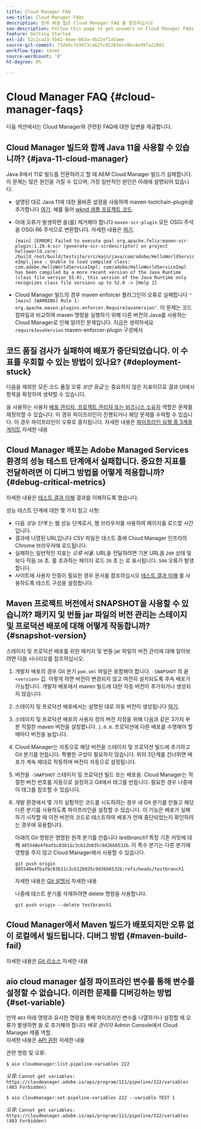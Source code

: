 ```yaml
---
title: Cloud Manager FAQ
seo-title: Cloud Manager FAQs
description: 문제 해결 팁은 Cloud Manager FAQ 를 참조하십시오
seo-description: Follow this page to get answers on Cloud Manager FAQs
feature: Getting Started
exl-id: 52c1ca23-5b42-4eae-b63a-4b22ef1a5aee
source-git-commit: 71d44c7e3673ca62fcd2203ecc0bc4ed9fa22002
workflow-type: tm+mt
source-wordcount: '0'
ht-degree: 0%

---
```


# Cloud Manager FAQ {#cloud-manager-faqs}

다음 섹션에서는 Cloud Manager와 관련된 FAQ에 대한 답변을 제공합니다.

## Cloud Manager 빌드와 함께 Java 11을 사용할 수 있습니까? {#java-11-cloud-manager}

Java 8에서 11로 빌드를 전환하려고 할 때 AEM Cloud Manager 빌드가 실패합니다. 이 문제는 많은 원인을 가질 수 있으며, 가장 일반적인 원인은 아래에 설명되어 있습니다.

* 설명된 대로 Java 11에 대한 올바른 설정을 사용하여 maven-toolchain-plugin을 추가합니다 [여기](https://experienceleague.adobe.com/docs/experience-manager-cloud-manager/using/getting-started/create-application-project/using-the-wizard.html?lang=en#getting-started).  예를 들어 [wknd 샘플 프로젝트 코드](https://github.com/adobe/aem-guides-wknd/commit/6cb5238cb6b932735dcf91b21b0d835ae3a7fe75).

* 아래 오류가 발생하면 을(를) 제거해야 합니다 `maven-scr-plugin` 모든 OSGi 주석을 OSGi R6 주석으로 변환합니다. 자세한 내용은 [여기](https://cqdump.wordpress.com/2019/01/03/from-scr-annotations-to-osgi-annotations/).

   `[main] [ERROR] Failed to execute goal org.apache.felix:maven-scr-plugin:1.26.4:scr (generate-scr-scrdescriptor) on project helloworld.core: /build_root/build/testsite/src/main/java/com/adobe/HelloWorldServiceImpl.java : Unable to load compiled class: com.adobe.HelloWorldServiceImpl: com/adobe/HelloWorldServiceImpl has been compiled by a more recent version of the Java Runtime (class file version 55.0), this version of the Java Runtime only recognizes class file versions up to 52.0 -> [Help 1]`

* Cloud Manager 빌드의 경우 maven enforcer 플러그인이 오류로 실패합니다 `"[main] [WARNING] Rule 1: org.apache.maven.plugins.enforcer.RequireJavaVersion"`. 이 문제는 코드 컴파일과 비교하여 maven 명령을 실행하기 위해 다른 버전의 Java를 사용하는 Cloud Manager로 인해 알려진 문제입니다. 지금은 생략하세요 `requireJavaVersion` maven-enforcer-plugin 구성에서

## 코드 품질 검사가 실패하여 배포가 중단되었습니다. 이 수표를 우회할 수 있는 방법이 있나요? {#deployment-stuck}

다음을 제외한 모든 코드 품질 오류 *보안 등급* 는 중요하지 않은 지표이므로 결과 UI에서 항목을 확장하여 생략할 수 있습니다.

을 사용하는 사용자 [배포 관리자, 프로젝트 관리자 또는 비즈니스 소유자](https://experienceleague.adobe.com/docs/experience-manager-cloud-manager/using/requirements/setting-up-users-and-roles.html?lang=en#requirements) 역할은 문제를 재정의할 수 있습니다. 이 경우 파이프라인이 진행되거나 해당 문제를 수락할 수 있습니다. 이 경우 파이프라인이 오류로 중지됩니다.  자세한 내용은 [파이프라인 실행 중 3계층 게이트](https://experienceleague.adobe.com/docs/experience-manager-cloud-manager/using/how-to-use/understand-your-test-results.html?lang=en#how-to-use) 자세한 내용

## Cloud Manager 배포는 Adobe Managed Services 환경의 성능 테스트 단계에서 실패합니다. 중요한 지표를 전달하려면 이 디버그 방법을 어떻게 적용합니까? {#debug-critical-metrics}

자세한 내용은 [테스트 결과 이해](https://experienceleague.adobe.com/docs/experience-manager-cloud-manager/using/how-to-use/understand-your-test-results.html?lang=en#how-to-use) 결과를 이해하도록 했습니다.

성능 테스트 단계에 대한 몇 가지 참고 사항:

* 다음 *성능 단계* 는 웹 성능 단계로서, 웹 브라우저를 사용하여 페이지를 로드할 시간입니다.
* 결과에 나열된 URL입니다 *CSV* 파일은 테스트 중에 Cloud Manager 인프라의 Chrome 브라우저에 로드됩니다.
* 실패하는 일반적인 지표는 *오류 비율*. URL을 전달하려면 기본 URL을 `200` 상태 및 보다 작음 `20` 초. 를 초과하는 페이지 로드 `20` 초 는 로 표시됩니다. `504` 오류가 발생합니다.
* 사이트에 사용자 인증이 필요한 경우 문서를 참조하십시오 [테스트 결과 이해](understand-your-test-results.md#authenticated-performance-testing) 를 사용하도록 테스트 구성을 설정합니다.

## Maven 프로젝트 버전에서 SNAPSHOT을 사용할 수 있습니까? 패키지 및 번들 jar 파일의 버전 관리는 스테이지 및 프로덕션 배포에 대해 어떻게 작동합니까? {#snapshot-version}

스테이지 및 프로덕션 배포를 위한 패키지 및 번들 jar 파일의 버전 관리에 대해 알아보려면 다음 시나리오를 참조하십시오.

1. 개발자 배포의 경우 Git 분기 `pom.xml` 파일은 포함해야 합니다. `-SNAPSHOT` 의 끝 `<version>` 값. 이렇게 하면 버전이 변경되지 않고 여전히 설치되도록 후속 배포가 가능합니다. 개발자 배포에서 maven 빌드에 대한 자동 버전이 추가되거나 생성되지 않습니다.

1. 스테이지 및 프로덕션 배포에서는 설명된 대로 자동 버전이 생성됩니다 [여기](https://experienceleague.adobe.com/docs/experience-manager-cloud-manager/using/managing-code/activating-maven-project.html?lang=en#managing-code).

1. 스테이지 및 프로덕션 배포의 사용자 정의 버전 지정을 위해 다음과 같은 3가지 부분 적절한 maven 버전을 설정합니다. `1.0.0`. 프로덕션에 다른 배포를 수행해야 할 때마다 버전을 늘립니다.

1. Cloud Manager는 자동으로 해당 버전을 스테이지 및 프로덕션 빌드에 추가하고 Git 분기를 만듭니다. 특별한 구성이 필요하지 않습니다. 위의 3단계를 건너뛰면 배포가 계속 제대로 작동하며 버전이 자동으로 설정됩니다.

1. 버전을 `-SNAPSHOT` 스테이지 및 프로덕션 빌드 또는 배포용. Cloud Manager는 적절한 버전 번호를 자동으로 설정하고 Git에서 태그를 만듭니다. 필요한 경우 나중에 이 태그를 참조할 수 있습니다.

1. 개발 환경에서 몇 가지 실험적인 코드를 시도하려는 경우 새 Git 분기를 만들고 해당 다른 분기를 사용하도록 파이프라인을 설정할 수 있습니다. 이 기능은 배포가 실패하기 시작할 때 이전 버전의 코드로 테스트하여 배포가 언제 중단되었는지 확인하려는 경우에 유용합니다.

   아래의 Git 명령은 명명된 원격 분기를 만듭니다 *testbranch1* 특정 기존 커밋에 대해 `485548e4fbafbc83b11c3cb12b035c9d26b6532b`.  이 특수 분기는 다른 분기에 영향을 주지 않고 Cloud Manager에서 사용할 수 있습니다.

   `git push origin 485548e4fbafbc83b11c3cb12b035c9d26b6532b:refs/heads/testbranch1`

   자세한 내용은 [Git 설명서](https://git-scm.com/book/en/v2/Git-Internals-Git-References) 자세한 내용

   나중에 테스트 분기를 삭제하려면 delete 명령을 사용합니다.

   `git push origin --delete testbranch1`

## Cloud Manager에서 Maven 빌드가 배포되지만 오류 없이 로컬에서 빌드됩니다. 디버그 방법 {#maven-build-fail}

자세한 내용은 [Git 리소스](https://github.com/cqsupport/cloud-manager/blob/main/cm-build-step-fails.md) 자세한 내용

## aio cloud manager 설정 파이프라인 변수를 통해 변수를 설정할 수 없습니다. 이러한 문제를 디버깅하는 방법 {#set-variable}

만약 `403` 아래 명령과 유사한 명령을 통해 파이프라인 변수를 나열하거나 설정할 때 오류가 발생하면 을 로 추가해야 합니다 *배포 관리자* Admin Console에서 Cloud Manager 제품 역할.\
자세한 내용은 [API 권한](https://www.adobe.io/apis/experiencecloud/cloud-manager/docs.html#!AdobeDocs/cloudmanager-api-docs/master/permissions.md) 자세한 내용

관련 명령 및 오류:

`$ aio cloudmanager:list-pipeline-variables 222`

*오류*: `Cannot get variables: https://cloudmanager.adobe.io/api/program/111/pipeline/222/variables (403 Forbidden)`

`$ aio cloudmanager:set-pipeline-variables 222 --variable TEST 1`

*오류*: `Cannot get variables: https://cloudmanager.adobe.io/api/program/111/pipeline/222/variables (403 Forbidden)`
